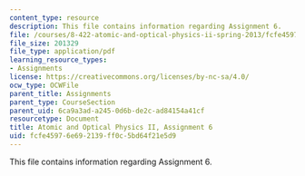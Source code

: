 ```yaml
---
content_type: resource
description: This file contains information regarding Assignment 6.
file: /courses/8-422-atomic-and-optical-physics-ii-spring-2013/fcfe45976e692139ff0c5bd64f21e5d9_MIT8_422S13_hw6.pdf
file_size: 201329
file_type: application/pdf
learning_resource_types:
- Assignments
license: https://creativecommons.org/licenses/by-nc-sa/4.0/
ocw_type: OCWFile
parent_title: Assignments
parent_type: CourseSection
parent_uid: 6ca9a3ad-a245-0d6b-de2c-ad84154a41cf
resourcetype: Document
title: Atomic and Optical Physics II, Assignment 6
uid: fcfe4597-6e69-2139-ff0c-5bd64f21e5d9
---
```

This file contains information regarding Assignment 6.